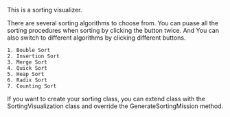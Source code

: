 This is a sorting visualizer.

There are several sorting algorithms to choose from.
You can puase all the sorting procedures when sorting by clicking the button twice.
And You can also switch to different algorithms by clicking different buttons.

	1. Bouble Sort
	2. Insertion Sort
	3. Merge Sort
	4. Quick Sort
	5. Heap Sort
	6. Radix Sort
	7. Counting Sort

If you want to create your sorting class,
you can extend class with the SortingVisualization class and
override the GenerateSortingMission method.
